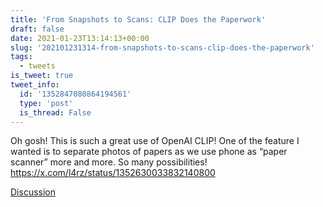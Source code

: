 ```yaml
---
title: 'From Snapshots to Scans: CLIP Does the Paperwork'
draft: false
date: 2021-01-23T13:14:13+00:00
slug: '202101231314-from-snapshots-to-scans-clip-does-the-paperwork'
tags:
  - tweets
is_tweet: true
tweet_info:
  id: '1352847080864194561'
  type: 'post'
  is_thread: False
---
```




Oh gosh! This is such a great use of OpenAI CLIP! One of the feature I wanted is to separate photos of papers as we use phone as “paper scanner” more and more. So many possibilities! <https://x.com/l4rz/status/1352630033832140800>

[Discussion](https://x.com/sytelus/status/1352847080864194561)
